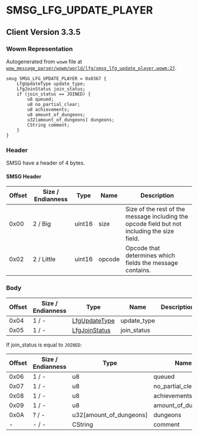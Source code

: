 # SMSG_LFG_UPDATE_PLAYER

## Client Version 3.3.5

### Wowm Representation

Autogenerated from `wowm` file at [`wow_message_parser/wowm/world/lfg/smsg_lfg_update_player.wowm:27`](https://github.com/gtker/wow_messages/tree/main/wow_message_parser/wowm/world/lfg/smsg_lfg_update_player.wowm#L27).
```rust,ignore
smsg SMSG_LFG_UPDATE_PLAYER = 0x0367 {
    LfgUpdateType update_type;
    LfgJoinStatus join_status;
    if (join_status == JOINED) {
        u8 queued;
        u8 no_partial_clear;
        u8 achievements;
        u8 amount_of_dungeons;
        u32[amount_of_dungeons] dungeons;
        CString comment;
    }
}
```
### Header

SMSG have a header of 4 bytes.

#### SMSG Header

| Offset | Size / Endianness | Type   | Name   | Description |
| ------ | ----------------- | ------ | ------ | ----------- |
| 0x00   | 2 / Big           | uint16 | size   | Size of the rest of the message including the opcode field but not including the size field.|
| 0x02   | 2 / Little        | uint16 | opcode | Opcode that determines which fields the message contains.|

### Body

| Offset | Size / Endianness | Type | Name | Description | Comment |
| ------ | ----------------- | ---- | ---- | ----------- | ------- |
| 0x04 | 1 / - | [LfgUpdateType](lfgupdatetype.md) | update_type |  |  |
| 0x05 | 1 / - | [LfgJoinStatus](lfgjoinstatus.md) | join_status |  |  |

If join_status is equal to `JOINED`:

| Offset | Size / Endianness | Type | Name | Description | Comment |
| ------ | ----------------- | ---- | ---- | ----------- | ------- |
| 0x06 | 1 / - | u8 | queued |  |  |
| 0x07 | 1 / - | u8 | no_partial_clear |  |  |
| 0x08 | 1 / - | u8 | achievements |  |  |
| 0x09 | 1 / - | u8 | amount_of_dungeons |  |  |
| 0x0A | ? / - | u32[amount_of_dungeons] | dungeons |  |  |
| - | - / - | CString | comment |  |  |

